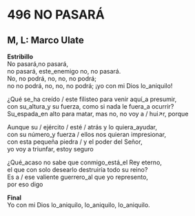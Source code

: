 # 496 NO PASARÁ

## M, L: Marco Ulate

**Estribillo**  
No pasará,no pasará,  
no pasará, este_enemigo no, no pasará.  
No, no podrá, no, no, no podrá;  
no no podrá, no, no, no podrá; ¡yo con mi Dios lo_aniquilo!  

¿Qué se_ha creído / este filisteo para venir aquí_a presumir,  
con su_altura_y su fuerza, como si nada le fuera_a ocurrir?  
Su_espada_en alto para matar, mas no, no voy a / hui↗r, porque  

Aunque su / ejército / esté / atrás y lo quiera_ayudar,  
con su número_y fuerza / ellos nos quieran impresionar,  
con esta pequeña piedra / y el poder del Señor,  
yo voy a triunfar, estoy seguro  

¿Qué_acaso no sabe que conmigo_está_el Rey eterno,  
el que con solo desearlo destruiría todo su reino?  
Es a / ese valiente guerrero_al que yo represento,  
por eso digo  

**Final**  
Yo con mi Dios lo_aniquilo, lo_aniquilo, lo_aniquilo.  


